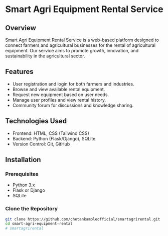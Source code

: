 # Smart Agri Equipment Rental Service

## Overview
Smart Agri Equipment Rental Service is a web-based platform designed to connect farmers and agricultural businesses for the rental of agricultural equipment. Our service aims to promote growth, innovation, and sustainability in the agricultural sector.

## Features
- User registration and login for both farmers and industries.
- Browse and view available rental equipment.
- Request new equipment based on user needs.
- Manage user profiles and view rental history.
- Community forum for discussions and knowledge sharing.

## Technologies Used
- Frontend: HTML, CSS (Tailwind CSS)
- Backend: Python (Flask/Django), SQLite
- Version Control: Git, GitHub

## Installation

### Prerequisites
- Python 3.x
- Flask or Django
- SQLite

### Clone the Repository
```bash
git clone https://github.com/chetankambleofficial/smartagrirental.git
cd smart-agri-equipment-rental
# smartagrirental
